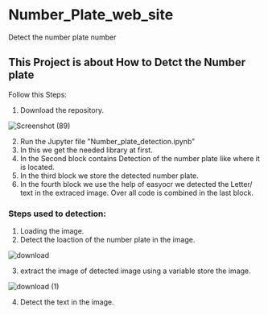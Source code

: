 # Number_Plate_web_site
Detect the number plate number

## This Project is about How to Detct the Number plate

Follow this Steps:
  1. Download the repository.
  
  ![Screenshot (89)](https://user-images.githubusercontent.com/100516519/197130375-3e4c5684-e339-4ced-a161-225e56c807b2.png)

  2. Run the Jupyter file "Number_plate_detection.ipynb" 
  3. In this we get the needed library at first.
  4. In the Second block contains Detection of the number plate like where it is located.
  5. In the third block we store the detected number plate.
  6. In the fourth block we use the help of easyocr we detected the Letter/ text in the extraced image.
    Over all code is combined in the last block.
    
### Steps used to detection:
  1. Loading the image.
  2. Detect the loaction of the number plate in the image.
  
  ![download](https://user-images.githubusercontent.com/100516519/197130903-875de002-1344-4237-a41c-182360dee4f5.png)

  3. extract the image of detected image using a variable store the image.
  
  ![download (1)](https://user-images.githubusercontent.com/100516519/197130950-8aa09e5f-111a-4ee9-baff-cb2481271d31.png)

  4. Detect the text in the image.

